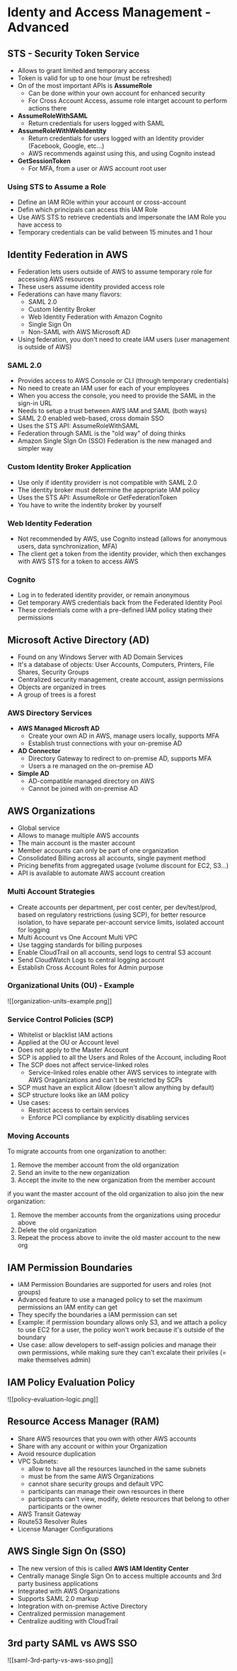 # Identy and Access Management - Advanced

## STS - Security Token Service
- Allows to grant limited and temporary access
- Token is valid for up to one hour (must be refreshed)
- On of the most important APIs is **AssumeRole**
	- Can be done within your own account for enhanced security
	- For Cross Account Access, assume role intarget account to perform actions there
- **AssumeRoleWithSAML**
	- Return credentials for users logged with SAML
- **AssumeRoleWithWebIdentity**
	- Return credentials for users logged with an Identity provider (Facebook, Google, etc...)
	- AWS recommends against using this, and using Cognito instead
- **GetSessionToken**
	- For MFA, from a user or AWS account root user

### Using STS to Assume a Role
- Define an IAM ROle within your account or cross-account
- Defin which principals can access this IAM Role
- Use AWS STS to retrieve credentials and impersonate the IAM Role you have access to
- Temporary credentials can be valid between 15 minutes and 1 hour

## Identity Federation in AWS
- Federation lets users outside of AWS to assume temporary role for accessing AWS resources
- These users assume identity provided access role
- Federations can have many flavors:
	- SAML 2.0
	- Custom Identity Broker
	- Web Identity Federation with Amazon Cognito
	- Single  Sign On
	- Non-SAML with AWS Microsoft AD
- Using federation, you don't need to create IAM users (user management is outside of AWS)

### SAML 2.0
- Provides access to AWS Console or CLI (through temporary credentials)
- No need to create an IAM user for each of your employees
- When you access the console, you need to provide the SAML in the sign-in URL
- Needs to setup a trust between AWS IAM and SAML (both ways)
- SAML 2.0 enabled web-based, cross domain SSO
- Uses the STS API: AssumeRoleWithSAML
- Federation through SAML is the "old way" of doing thinks
- Amazon Single SIgn On (SSO) Federation is the new managed and simpler way

### Custom Identity Broker Application
- Use only if identity providerr is not compatible with SAML 2.0
- The identity broker must determine the appropriate IAM policy
- Uses the STS API: AssumeRole or GetFederationToken
- You have to write the indentity broker by yourself

### Web Identity Federation
- Not recommended by AWS, use Cognito instead (allows for anonymous users, data synchronization, MFA)
- The client get a token from the identity provider, which then exchanges with AWS STS for a token to access AWS

### Cognito
- Log in to federated identity provider, or remain anonymous
- Get temporary AWS credentials back from the Federated Identity Pool
- These credentials come with a pre-defined IAM policy stating their permissions

## Microsoft Active Directory (AD)
- Found on any Windows Server with AD Domain Services
- It's a database of objects: User Accounts, Computers, Printers, File Shares, Security Groups
- Centralized security management, create account, assign permissions
- Objects are organized in trees
- A group of trees is a forest

### AWS Directory Services
- **AWS Managed Microsft AD**
	- Create your own AD in AWS, manage users locally, supports MFA
	- Establish trust connections with your on-premise AD
- **AD Connector**
	- Directory Gateway to redirect to on-premise AD, supports MFA
	- Users a re managed on the on-premise AD 
- **Simple AD**
	- AD-compatible managed directory on AWS
	- Cannot be joined with on-premise AD

## AWS Organizations
- Global service
- Allows to manage multiple AWS accounts
- The main account is the master account
- Member accounts can only be part of one organization
- Consolidated Billing across all accounts, single payment method
- Pricing benefits from aggregated usage (volume discount for EC2, S3...)
- API is available to automate AWS account creation

### Multi Account Strategies
- Create accounts per department, per cost center, per dev/test/prod, based on regulatory restrictions (using SCP), for better resource isolation, to have separate per-account service limits, isolated account for logging
- Multi Account vs One Account Multi VPC
- Use tagging standards for billing purposes
- Enable CloudTrail on all accounts, send logs to central S3 account
- Send CloudWatch Logs to central logging account
- Establish Cross Account Roles for Admin purpose

### Organizational Units (OU) - Example

![[organization-units-example.png]]

### Service Control Policies (SCP)
- Whitelist or blacklist IAM actions
- Applied at the OU or Account level
- Does not apply to the Master Account
- SCP is applied to all the Users and Roles of the Account, including Root
- The SCP does not affect service-linked roles
	- Service-linked roles enable other AWS services to integrate with AWS Oraganizations and can't be restricted by SCPs
- SCP must have an explicit Allow (doesn't allow anything by default)
- SCP structure looks like an IAM policy
- Use cases:
	- Restrict access to certain services
	- Enforce PCI compliance by explicitly disabling services

### Moving Accounts
To migrate accounts from one organization to another:
1. Remove the member account from the old organization
2. Send an invite to the new organization
3. Accept the invite to the new organization from the member account

if you want the master account of the old organization to also join the new organization:
1. Remove the member accounts from the organizations using procedur above
2. Delete the old organization
3. Repeat the process above to invite the old master account to the new org

## IAM Permission Boundaries
- IAM Permission Boundaries are supported for users and roles (not groups)
- Advanced feature to use a managed policy to set the maximum permissions an IAM entity can get
- They specify the boundaries a IAM permission can set
- Example: if permission boundary allows only S3, and we attach a policy to use EC2 for a user, the policy won't work because it's outside of the boundary
- Use case: allow developers to self-assign policies and manage their own permissions, while making sure they can't excalate their priviles (= make themselves admin)

## IAM Policy Evaluation Policy

![[policy-evaluation-logic.png]]

## Resource Access Manager (RAM)
- Share AWS resources that you own with other AWS accounts
- Share with any account or within your Organization
- Avoid resource duplication
- VPC Subnets:
	- allow to have all the resources launched in the same subnets
	- must be from the same AWS Organizations
	- cannot share security groups and default VPC
	- participants can manage their own resources in there
	- participants can't view, modify, delete resources that belong to other participants or the owner
- AWS Transit Gateway
- Route53 Resolver Rules
- License Manager Configurations

## AWS Single Sign On (SSO)
- The new version of this is called **AWS IAM Identity Center**
- Centrally manage Single Sign On to access multiple accounts and 3rd party business applications
- Integrated with AWS Organizations
- Supports SAML 2.0 markup
- Integration with on-premise Active Directory
- Centralized permission management
- Centralize auditing with CloudTrail

## 3rd party SAML vs AWS SSO

![[saml-3rd-party-vs-aws-sso.png]]

